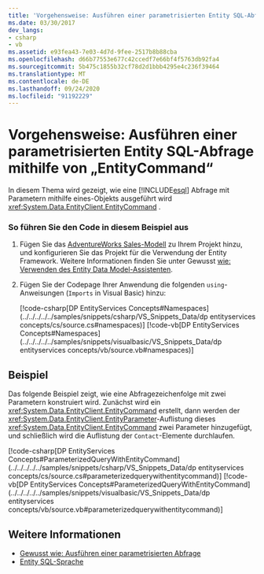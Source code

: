 ```yaml
---
title: 'Vorgehensweise: Ausführen einer parametrisierten Entity SQL-Abfrage mithilfe von „EntityCommand“'
ms.date: 03/30/2017
dev_langs:
- csharp
- vb
ms.assetid: e93fea43-7e03-4d7d-9fee-2517b8b88cba
ms.openlocfilehash: d66b77553e677c42ccedf7e66bf4f5763db92fa4
ms.sourcegitcommit: 5b475c1855b32cf78d2d1bbb4295e4c236f39464
ms.translationtype: MT
ms.contentlocale: de-DE
ms.lasthandoff: 09/24/2020
ms.locfileid: "91192229"
---
```

# <a name="how-to-execute-a-parameterized-entity-sql-query-using-entitycommand"></a>Vorgehensweise: Ausführen einer parametrisierten Entity SQL-Abfrage mithilfe von „EntityCommand“

In diesem Thema wird gezeigt, wie eine [!INCLUDE[esql](../../../../../includes/esql-md.md)] Abfrage mit Parametern mithilfe eines-Objekts ausgeführt wird <xref:System.Data.EntityClient.EntityCommand> .  
  
### <a name="to-run-the-code-in-this-example"></a>So führen Sie den Code in diesem Beispiel aus  
  
1. Fügen Sie das [AdventureWorks Sales-Modell](https://github.com/Microsoft/sql-server-samples/releases/tag/adventureworks) zu Ihrem Projekt hinzu, und konfigurieren Sie das Projekt für die Verwendung der Entity Framework. Weitere Informationen finden Sie unter Gewusst [wie: Verwenden des Entity Data Model-Assistenten](/previous-versions/dotnet/netframework-4.0/bb738677(v=vs.100)).  
  
2. Fügen Sie der Codepage Ihrer Anwendung die folgenden `using`-Anweisungen (`Imports` in Visual Basic) hinzu:  
  
     [!code-csharp[DP EntityServices Concepts#Namespaces](../../../../../samples/snippets/csharp/VS_Snippets_Data/dp entityservices concepts/cs/source.cs#namespaces)]
     [!code-vb[DP EntityServices Concepts#Namespaces](../../../../../samples/snippets/visualbasic/VS_Snippets_Data/dp entityservices concepts/vb/source.vb#namespaces)]  
  
## <a name="example"></a>Beispiel  

 Das folgende Beispiel zeigt, wie eine Abfragezeichenfolge mit zwei Parametern konstruiert wird. Zunächst wird ein <xref:System.Data.EntityClient.EntityCommand> erstellt, dann werden der <xref:System.Data.EntityClient.EntityParameter>-Auflistung dieses <xref:System.Data.EntityClient.EntityCommand> zwei Parameter hinzugefügt, und schließlich wird die Auflistung der `Contact`-Elemente durchlaufen.  
  
 [!code-csharp[DP EntityServices Concepts#ParameterizedQueryWithEntityCommand](../../../../../samples/snippets/csharp/VS_Snippets_Data/dp entityservices concepts/cs/source.cs#parameterizedquerywithentitycommand)]
 [!code-vb[DP EntityServices Concepts#ParameterizedQueryWithEntityCommand](../../../../../samples/snippets/visualbasic/VS_Snippets_Data/dp entityservices concepts/vb/source.vb#parameterizedquerywithentitycommand)]  
  
## <a name="see-also"></a>Weitere Informationen

- [Gewusst wie: Ausführen einer parametrisierten Abfrage](/previous-versions/dotnet/netframework-4.0/bb738521(v=vs.100))
- [Entity SQL-Sprache](./language-reference/entity-sql-language.md)
